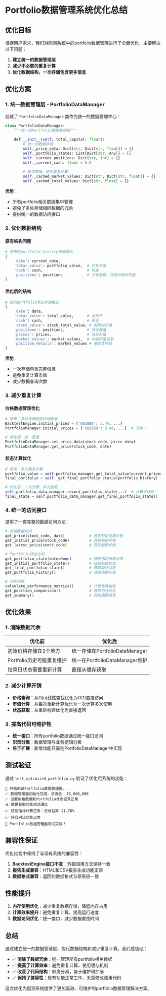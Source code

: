 # Portfolio数据管理系统优化总结

## 优化目标

根据用户需求，我们对回测系统中的portfolio数据管理进行了全面优化，主要解决以下问题：

1. **建立统一的数据管理层**
2. **减少不必要的重复计算**
3. **优化数据结构，一次存储包含更多信息**

## 优化方案

### 1. 统一数据管理层 - PortfolioDataManager

创建了 `PortfolioDataManager` 类作为统一的数据管理中心：

```python
class PortfolioDataManager:
    """统一的Portfolio数据管理器"""
    
    def __init__(self, total_capital: float):
        # 统一的数据存储
        self._price_data: Dict[str, Dict[str, float]] = {}
        self._portfolio_states: List[Dict[str, Any]] = []
        self._current_positions: Dict[str, int] = {}
        self._current_cash: float = 0.0
        
        # 缓存数据，避免重复计算
        self._cached_market_values: Dict[str, Dict[str, float]] = {}
        self._cached_total_values: Dict[str, float] = {}
```

**优势**：
- 所有portfolio相关数据集中管理
- 避免了多处存储相同数据的冗余
- 提供统一的数据访问接口

### 2. 优化数据结构

#### 原有结构问题
```python
# 原来的portfolio_history存储格式
{
    'date': current_date,
    'total_value': portfolio_value,  # 只有总值
    'cash': cash,                    # 现金
    'positions': positions           # 只有股数，没有价格和市值
}
```

#### 优化后的结构
```python
# 新的portfolio状态存储格式
{
    'date': date,
    'total_value': total_value,      # 总资产
    'cash': cash,                    # 现金
    'stock_value': stock_total_value, # 股票总市值
    'positions': positions,          # 持仓数量
    'prices': prices,                # 当日价格
    'market_values': market_values,  # 详细市值信息
    'position_details': market_values # 兼容性字段
}
```

**优势**：
- 一次存储包含完整信息
- 避免重复计算市值
- 减少数据查询次数

### 3. 减少重复计算

#### 价格数据管理优化
```python
# 原来：多处存储相同价格数据
BacktestEngine.initial_prices = {'601088': 3.44, ...}
PortfolioManager.initial_prices = {'601088': 3.44, ...}  # 冗余！

# 优化后：统一管理
PortfolioDataManager.set_price_data(stock_code, price_data)
PortfolioDataManager.get_price(stock_code, date)
```

#### 状态计算优化
```python
# 原来：多次重复计算
portfolio_value = self.portfolio_manager.get_total_value(current_prices)  # 计算1
final_portfolio = self._get_final_portfolio_status(portfolio_history)     # 重新计算

# 优化后：一次计算，多次使用
self.portfolio_data_manager.record_portfolio_state(...)  # 计算并缓存
final_state = self.portfolio_data_manager.get_final_portfolio_state()  # 直接获取
```

### 4. 统一的访问接口

提供了一套完整的数据访问方法：

```python
# 价格数据访问
get_price(stock_code, date)           # 获取特定日期价格
get_initial_price(stock_code)         # 获取初始价格
get_latest_price(stock_code)          # 获取最新价格

# Portfolio状态访问
get_portfolio_state(date=None)        # 获取指定日期状态
get_initial_portfolio_state()         # 获取初始状态
get_final_portfolio_state()           # 获取最终状态
get_portfolio_history()               # 获取完整历史

# 分析功能
calculate_performance_metrics()       # 计算性能指标
get_position_comparison()             # 获取持仓对比
get_summary()                         # 获取摘要信息
```

## 优化效果

### 1. 消除数据冗余

| 优化前 | 优化后 |
|--------|--------|
| 初始价格存储在2个地方 | 统一存储在PortfolioDataManager |
| Portfolio历史可能重复维护 | 统一在PortfolioDataManager维护 |
| 结束日状态需要重新计算 | 直接从缓存获取 |

### 2. 减少计算开销

- **价格查询**：从O(n)线性查找优化为O(1)直接访问
- **市值计算**：从每次重新计算优化为一次计算多次使用
- **状态获取**：从重新构建优化为直接返回

### 3. 提高代码可维护性

- **统一接口**：所有portfolio数据通过统一接口访问
- **职责分离**：数据管理与业务逻辑分离
- **易于扩展**：新增功能只需在PortfolioDataManager中实现

## 测试验证

通过 `test_optimized_portfolio.py` 验证了优化后系统的功能：

```
🚀 开始测试Portfolio数据管理器...
✅ 数据管理器初始化完成，总资金: 15,000,000
✅ 设置价格数据和Portfolio状态记录正常
📊 数据获取功能测试通过
📈 性能指标计算正常：总收益率 11.76%
📈 持仓对比功能正常
🎉 Portfolio数据管理器测试完成！
```

## 兼容性保证

优化过程中保持了与现有系统的兼容性：

1. **BacktestEngine接口不变**：外部调用方式保持一致
2. **报告生成兼容**：HTML和CSV报告生成功能正常
3. **数据格式兼容**：返回的数据格式与原系统一致

## 性能提升

1. **内存使用优化**：减少重复数据存储，降低内存占用
2. **计算效率提升**：避免重复计算，提高运行速度
3. **数据访问优化**：统一接口，减少数据查找时间

## 总结

通过建立统一的数据管理层、优化数据结构和减少重复计算，我们成功地：

- ✅ **消除了数据冗余**：统一管理所有portfolio相关数据
- ✅ **提高了计算效率**：避免重复计算，使用缓存机制
- ✅ **改善了代码结构**：职责分离，易于维护和扩展
- ✅ **保持了兼容性**：现有功能正常工作，无需修改调用代码

这次优化为回测系统提供了更加高效、可维护的portfolio数据管理解决方案。